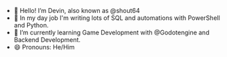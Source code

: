 - 👋 Hello! I’m Devin, also known as @shout64
- 🏢 In my day job I'm writing lots of SQL and automations with PowerShell and Python. 
- 🌱 I’m currently learning Game Development with @Godotengine and Backend Development.
- 😄 Pronouns: He/Him
<!--- 
- 💞️ I’m looking to collaborate on ...
- ⚡ Fun fact: ...
- 📫 How to reach me ... ---!>



<!---
shout64/shout64 is a ✨ special ✨ repository because its `README.md` (this file) appears on your GitHub profile.
You can click the Preview link to take a look at your changes.
--->

